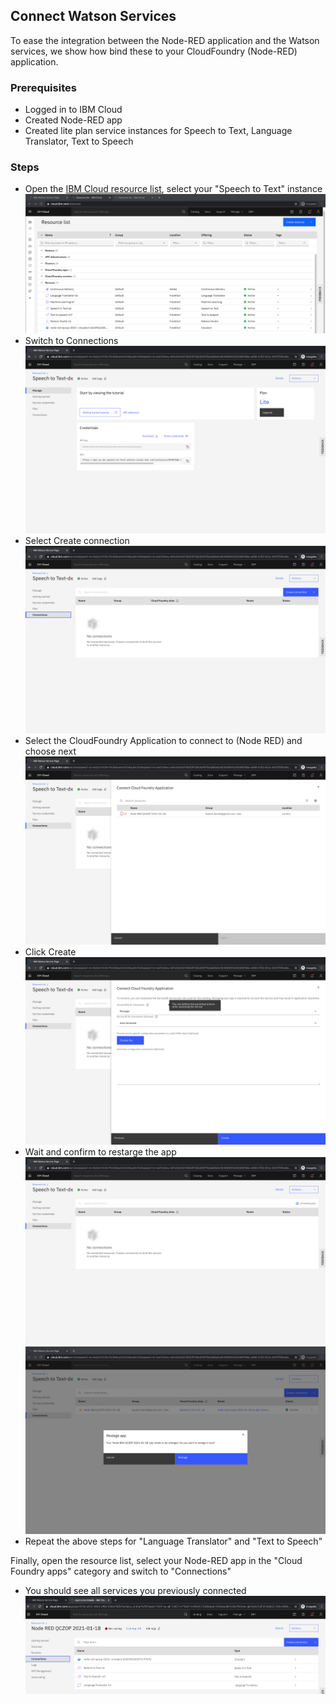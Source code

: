 ## Connect Watson Services

To ease the integration between the Node-RED application and the Watson services, we show how bind these to your CloudFoundry (Node-RED) application.

### Prerequisites
- Logged in to IBM Cloud
- Created Node-RED app
- Created lite plan service instances for Speech to Text, Language Translator, Text to Speech

### Steps
- Open the [IBM Cloud resource list](https://cloud.ibm.com/resources), select your "Speech to Text" instance
![](./screenshots/1.png)
- Switch to Connections
![](./screenshots/2a.png)
- Select Create connection
![](./screenshots/2b.png)
- Select the CloudFoundry Application to connect to (Node RED) and choose next
![](./screenshots/2c.png)
- Click Create
![](./screenshots/2d.png)
- Wait and confirm to restarge the app
![](./screenshots/2e.png)
![](./screenshots/2f.png)
- Repeat the above steps for "Language Translator" and "Text to Speech"

Finally, open the resource list, select your Node-RED app in the "Cloud Foundry apps" category and switch to "Connections"
- You should see all services you previously connected
![](./screenshots/3.png)
